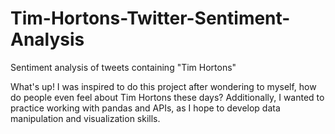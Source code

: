 # Tim-Hortons-Twitter-Sentiment-Analysis
Sentiment analysis of tweets containing "Tim Hortons"

What's up! I was inspired to do this project after wondering to myself, how do people even feel about Tim Hortons these days? Additionally, I wanted to practice working with pandas and APIs, as I hope to develop data manipulation and visualization skills.
